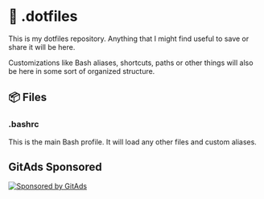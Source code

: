 <!-- GitAds-Verify: LP9T33WG2WOGW5KXYU8ULTT59WOFK42Q -->

# 👤 .dotfiles

This is my dotfiles repository. Anything that I might find useful to save or share it will be here. 

Customizations like Bash aliases, shortcuts, paths or other things will also be here in some sort of organized structure.

## 📦 Files 

### .bashrc

This is the main Bash profile. It will load any other files and custom aliases.


## GitAds Sponsored
[![Sponsored by GitAds](https://gitads.dev/v1/ad-serve?source=andrepg/dotfiles@github)](https://gitads.dev/v1/ad-track?source=andrepg/dotfiles@github)

